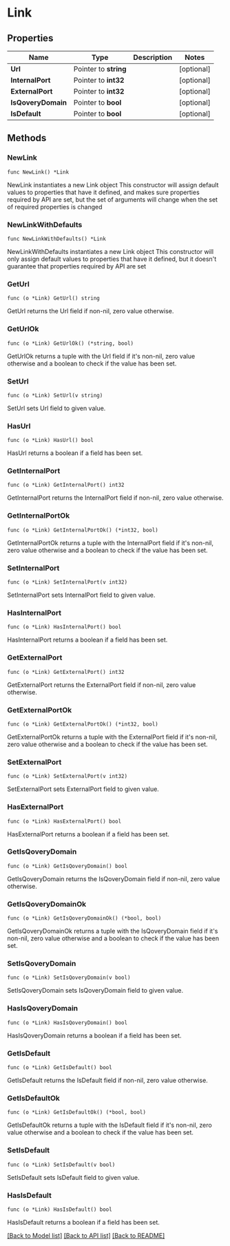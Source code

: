 # Link

## Properties

Name | Type | Description | Notes
------------ | ------------- | ------------- | -------------
**Url** | Pointer to **string** |  | [optional] 
**InternalPort** | Pointer to **int32** |  | [optional] 
**ExternalPort** | Pointer to **int32** |  | [optional] 
**IsQoveryDomain** | Pointer to **bool** |  | [optional] 
**IsDefault** | Pointer to **bool** |  | [optional] 

## Methods

### NewLink

`func NewLink() *Link`

NewLink instantiates a new Link object
This constructor will assign default values to properties that have it defined,
and makes sure properties required by API are set, but the set of arguments
will change when the set of required properties is changed

### NewLinkWithDefaults

`func NewLinkWithDefaults() *Link`

NewLinkWithDefaults instantiates a new Link object
This constructor will only assign default values to properties that have it defined,
but it doesn't guarantee that properties required by API are set

### GetUrl

`func (o *Link) GetUrl() string`

GetUrl returns the Url field if non-nil, zero value otherwise.

### GetUrlOk

`func (o *Link) GetUrlOk() (*string, bool)`

GetUrlOk returns a tuple with the Url field if it's non-nil, zero value otherwise
and a boolean to check if the value has been set.

### SetUrl

`func (o *Link) SetUrl(v string)`

SetUrl sets Url field to given value.

### HasUrl

`func (o *Link) HasUrl() bool`

HasUrl returns a boolean if a field has been set.

### GetInternalPort

`func (o *Link) GetInternalPort() int32`

GetInternalPort returns the InternalPort field if non-nil, zero value otherwise.

### GetInternalPortOk

`func (o *Link) GetInternalPortOk() (*int32, bool)`

GetInternalPortOk returns a tuple with the InternalPort field if it's non-nil, zero value otherwise
and a boolean to check if the value has been set.

### SetInternalPort

`func (o *Link) SetInternalPort(v int32)`

SetInternalPort sets InternalPort field to given value.

### HasInternalPort

`func (o *Link) HasInternalPort() bool`

HasInternalPort returns a boolean if a field has been set.

### GetExternalPort

`func (o *Link) GetExternalPort() int32`

GetExternalPort returns the ExternalPort field if non-nil, zero value otherwise.

### GetExternalPortOk

`func (o *Link) GetExternalPortOk() (*int32, bool)`

GetExternalPortOk returns a tuple with the ExternalPort field if it's non-nil, zero value otherwise
and a boolean to check if the value has been set.

### SetExternalPort

`func (o *Link) SetExternalPort(v int32)`

SetExternalPort sets ExternalPort field to given value.

### HasExternalPort

`func (o *Link) HasExternalPort() bool`

HasExternalPort returns a boolean if a field has been set.

### GetIsQoveryDomain

`func (o *Link) GetIsQoveryDomain() bool`

GetIsQoveryDomain returns the IsQoveryDomain field if non-nil, zero value otherwise.

### GetIsQoveryDomainOk

`func (o *Link) GetIsQoveryDomainOk() (*bool, bool)`

GetIsQoveryDomainOk returns a tuple with the IsQoveryDomain field if it's non-nil, zero value otherwise
and a boolean to check if the value has been set.

### SetIsQoveryDomain

`func (o *Link) SetIsQoveryDomain(v bool)`

SetIsQoveryDomain sets IsQoveryDomain field to given value.

### HasIsQoveryDomain

`func (o *Link) HasIsQoveryDomain() bool`

HasIsQoveryDomain returns a boolean if a field has been set.

### GetIsDefault

`func (o *Link) GetIsDefault() bool`

GetIsDefault returns the IsDefault field if non-nil, zero value otherwise.

### GetIsDefaultOk

`func (o *Link) GetIsDefaultOk() (*bool, bool)`

GetIsDefaultOk returns a tuple with the IsDefault field if it's non-nil, zero value otherwise
and a boolean to check if the value has been set.

### SetIsDefault

`func (o *Link) SetIsDefault(v bool)`

SetIsDefault sets IsDefault field to given value.

### HasIsDefault

`func (o *Link) HasIsDefault() bool`

HasIsDefault returns a boolean if a field has been set.


[[Back to Model list]](../README.md#documentation-for-models) [[Back to API list]](../README.md#documentation-for-api-endpoints) [[Back to README]](../README.md)


